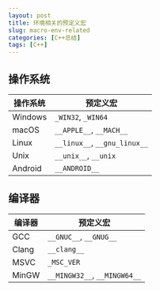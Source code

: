 ```yaml
---
layout: post
title: 环境相关的预定义宏
slug: macro-env-related
categories: [C++总结]
tags: [C++]
---
```


## 操作系统

| 操作系统     | 预定义宏                     |
| ------------ | ---------------------------- |
| Windows      | `_WIN32`, `_WIN64`           |
| macOS        | `__APPLE__`, `__MACH__`      |
| Linux        | `__linux__`, `__gnu_linux__` |
| Unix         | `__unix__`, `__unix`         |
| Android      | `__ANDROID__`                |

## 编译器

| 编译器 | 预定义宏                     |
| ------ | ---------------------------- |
| GCC    | `__GNUC__`, `__GNUG__`       |
| Clang  | `__clang__`                  |
| MSVC   | `_MSC_VER`                   |
| MinGW  | `__MINGW32__`, `__MINGW64__` |
